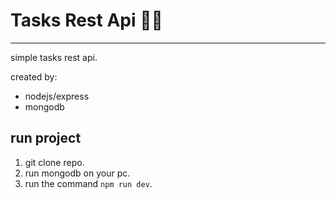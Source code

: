 # Tasks Rest Api 📘😆
___

simple tasks rest api.

created by:
* nodejs/express
* mongodb

## run project
1. git clone repo.
1. run mongodb on your pc.
1. run the command `npm run dev`.